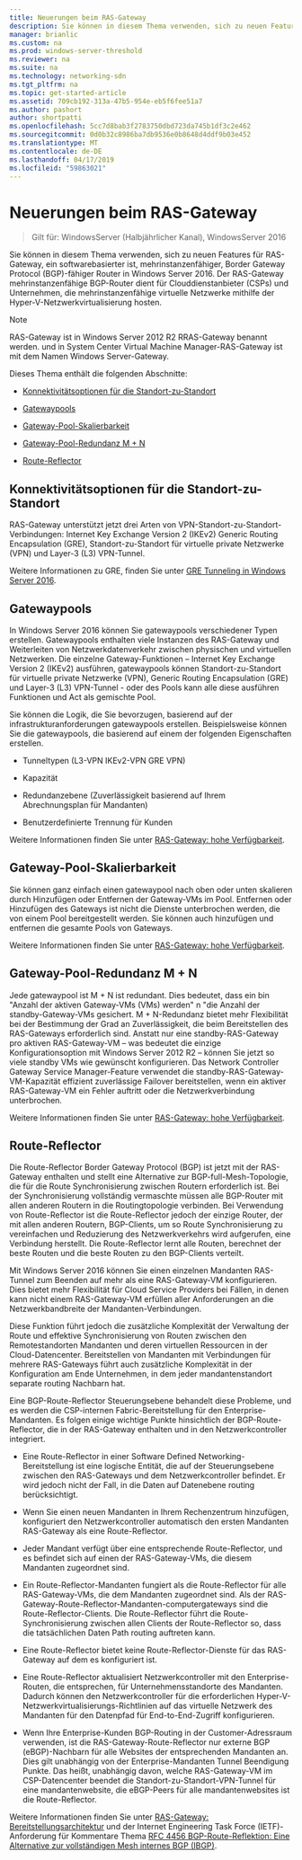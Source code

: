 ```yaml
---
title: Neuerungen beim RAS-Gateway
description: Sie können in diesem Thema verwenden, sich zu neuen Features für RAS-Gateway, ein softwarebasierter ist, mehrinstanzenfähiger, Border Gateway Protocol (BGP)-fähiger Router in Windows Server 2016.
manager: brianlic
ms.custom: na
ms.prod: windows-server-threshold
ms.reviewer: na
ms.suite: na
ms.technology: networking-sdn
ms.tgt_pltfrm: na
ms.topic: get-started-article
ms.assetid: 709cb192-313a-47b5-954e-eb5f6fee51a7
ms.author: pashort
author: shortpatti
ms.openlocfilehash: 5cc7d8bab3f2783750dbd723da745b1df3c2e462
ms.sourcegitcommit: 0d0b32c8986ba7db9536e0b8648d4ddf9b03e452
ms.translationtype: MT
ms.contentlocale: de-DE
ms.lasthandoff: 04/17/2019
ms.locfileid: "59863021"
---
```

# <a name="whats-new-in-ras-gateway"></a>Neuerungen beim RAS-Gateway

>Gilt für: WindowsServer (Halbjährlicher Kanal), WindowsServer 2016

Sie können in diesem Thema verwenden, sich zu neuen Features für RAS-Gateway, ein softwarebasierter ist, mehrinstanzenfähiger, Border Gateway Protocol (BGP)-fähiger Router in Windows Server 2016. Der RAS-Gateway mehrinstanzenfähige BGP-Router dient für Clouddienstanbieter (CSPs) und Unternehmen, die mehrinstanzenfähige virtuelle Netzwerke mithilfe der Hyper-V-Netzwerkvirtualisierung hosten.  
  
> [!NOTE]  
> RAS-Gateway ist in Windows Server 2012 R2 RRAS-Gateway benannt werden. und in System Center Virtual Machine Manager-RAS-Gateway ist mit dem Namen Windows Server-Gateway.  
  
Dieses Thema enthält die folgenden Abschnitte:  
  
-   [Konnektivitätsoptionen für die Standort-zu-Standort](#bkmk_s2s)  
  
-   [Gatewaypools](#bkmk_pools)  
  
-   [Gateway-Pool-Skalierbarkeit](#bkmk_gps)  
  
-   [Gateway-Pool-Redundanz M + N](#bkmk_m)  
  
-   [Route-Reflector](#bkmk_rr)  
  
## <a name="bkmk_s2s"></a>Konnektivitätsoptionen für die Standort-zu-Standort  
RAS-Gateway unterstützt jetzt drei Arten von VPN-Standort-zu-Standort-Verbindungen:  Internet Key Exchange Version 2 (IKEv2) Generic Routing Encapsulation (GRE), Standort-zu-Standort für virtuelle private Netzwerke (VPN) und Layer-3 (L3) VPN-Tunnel.  
  
Weitere Informationen zu GRE, finden Sie unter [GRE Tunneling in Windows Server 2016](../../../../remote/remote-access/ras-gateway/gre-tunneling-windows-server.md).  
  
## <a name="bkmk_pools"></a>Gatewaypools  
In Windows Server 2016 können Sie gatewaypools verschiedener Typen erstellen. Gatewaypools enthalten viele Instanzen des RAS-Gateway und Weiterleiten von Netzwerkdatenverkehr zwischen physischen und virtuellen Netzwerken. Die einzelne Gateway-Funktionen – Internet Key Exchange Version 2 (IKEv2) ausführen, gatewaypools können Standort-zu-Standort für virtuelle private Netzwerke (VPN), Generic Routing Encapsulation (GRE) und Layer-3 (L3) VPN-Tunnel - oder des Pools kann alle diese ausführen Funktionen und Act als gemischte Pool.  
  
Sie können die Logik, die Sie bevorzugen, basierend auf der infrastrukturanforderungen gatewaypools erstellen. Beispielsweise können Sie die gatewaypools, die basierend auf einem der folgenden Eigenschaften erstellen.  
  
-   Tunneltypen (L3-VPN IKEv2-VPN GRE VPN)  
  
-   Kapazität  
  
-   Redundanzebene (Zuverlässigkeit basierend auf Ihrem Abrechnungsplan für Mandanten)  
  
-   Benutzerdefinierte Trennung für Kunden  
  
Weitere Informationen finden Sie unter [RAS-Gateway: hohe Verfügbarkeit](RAS-Gateway-High-Availability.md).  
  
## <a name="bkmk_gps"></a>Gateway-Pool-Skalierbarkeit  
Sie können ganz einfach einen gatewaypool nach oben oder unten skalieren durch Hinzufügen oder Entfernen der Gateway-VMs im Pool. Entfernen oder Hinzufügen des Gateways ist nicht die Dienste unterbrochen werden, die von einem Pool bereitgestellt werden. Sie können auch hinzufügen und entfernen die gesamte Pools von Gateways.  
  
Weitere Informationen finden Sie unter [RAS-Gateway: hohe Verfügbarkeit](RAS-Gateway-High-Availability.md).  
  
## <a name="bkmk_m"></a>Gateway-Pool-Redundanz M + N  
Jede gatewaypool ist M + N ist redundant. Dies bedeutet, dass ein bin "Anzahl der aktiven Gateway-VMs (VMs) werden" n "die Anzahl der standby-Gateway-VMs gesichert. M + N-Redundanz bietet mehr Flexibilität bei der Bestimmung der Grad an Zuverlässigkeit, die beim Bereitstellen des RAS-Gateways erforderlich sind. Anstatt nur eine standby-RAS-Gateway pro aktiven RAS-Gateway-VM – was bedeutet die einzige Konfigurationsoption mit Windows Server 2012 R2 – können Sie jetzt so viele standby VMs wie gewünscht konfigurieren. Das Network Controller Gateway Service Manager-Feature verwendet die standby-RAS-Gateway-VM-Kapazität effizient zuverlässige Failover bereitstellen, wenn ein aktiver RAS-Gateway-VM ein Fehler auftritt oder die Netzwerkverbindung unterbrochen.  
  
Weitere Informationen finden Sie unter [RAS-Gateway: hohe Verfügbarkeit](RAS-Gateway-High-Availability.md).  
  
## <a name="bkmk_rr"></a>Route-Reflector  
Die Route-Reflector Border Gateway Protocol (BGP) ist jetzt mit der RAS-Gateway enthalten und stellt eine Alternative zur BGP-full-Mesh-Topologie, die für die Route Synchronisierung zwischen Routern erforderlich ist. Bei der Synchronisierung vollständig vermaschte müssen alle BGP-Router mit allen anderen Routern in die Routingtopologie verbinden. Bei Verwendung von Route-Reflector ist die Route-Reflector jedoch der einzige Router, der mit allen anderen Routern, BGP-Clients, um so Route Synchronisierung zu vereinfachen und Reduzierung des Netzwerkverkehrs wird aufgerufen, eine Verbindung herstellt. Die Route-Reflector lernt alle Routen, berechnet der beste Routen und die beste Routen zu den BGP-Clients verteilt.  
  
Mit Windows Server 2016 können Sie einen einzelnen Mandanten RAS-Tunnel zum Beenden auf mehr als eine RAS-Gateway-VM konfigurieren. Dies bietet mehr Flexibilität für Cloud Service Providers bei Fällen, in denen kann nicht einem RAS-Gateway-VM erfüllen aller Anforderungen an die Netzwerkbandbreite der Mandanten-Verbindungen.  
  
Diese Funktion führt jedoch die zusätzliche Komplexität der Verwaltung der Route und effektive Synchronisierung von Routen zwischen den Remotestandorten Mandanten und deren virtuellen Ressourcen in der Cloud-Datencenter. Bereitstellen von Mandanten mit Verbindungen für mehrere RAS-Gateways führt auch zusätzliche Komplexität in der Konfiguration am Ende Unternehmen, in dem jeder mandantenstandort separate routing Nachbarn hat.  
  
Eine BGP-Route-Reflector Steuerungsebene behandelt diese Probleme, und es werden die CSP-internen Fabric-Bereitstellung für den Enterprise-Mandanten. Es folgen einige wichtige Punkte hinsichtlich der BGP-Route-Reflector, die in der RAS-Gateway enthalten und in den Netzwerkcontroller integriert.  
  
-   Eine Route-Reflector in einer Software Defined Networking-Bereitstellung ist eine logische Entität, die auf der Steuerungsebene zwischen den RAS-Gateways und dem Netzwerkcontroller befindet. Er wird jedoch nicht der Fall, in die Daten auf Datenebene routing berücksichtigt.  
  
-   Wenn Sie einen neuen Mandanten in Ihrem Rechenzentrum hinzufügen, konfiguriert den Netzwerkcontroller automatisch den ersten Mandanten RAS-Gateway als eine Route-Reflector.  
  
-   Jeder Mandant verfügt über eine entsprechende Route-Reflector, und es befindet sich auf einen der RAS-Gateway-VMs, die diesem Mandanten zugeordnet sind.  
  
-   Ein Route-Reflector-Mandanten fungiert als die Route-Reflector für alle RAS-Gateway-VMs, die dem Mandanten zugeordnet sind. Als der RAS-Gateway-Route-Reflector-Mandanten-computergateways sind die Route-Reflector-Clients. Die Route-Reflector führt die Route-Synchronisierung zwischen allen Clients der Route-Reflector so, dass die tatsächlichen Daten Path routing auftreten kann.  
  
-   Eine Route-Reflector bietet keine Route-Reflector-Dienste für das RAS-Gateway auf dem es konfiguriert ist.  
  
-   Eine Route-Reflector aktualisiert Netzwerkcontroller mit den Enterprise-Routen, die entsprechen, für Unternehmensstandorte des Mandanten. Dadurch können den Netzwerkcontroller für die erforderlichen Hyper-V-Netzwerkvirtualisierungs-Richtlinien auf das virtuelle Netzwerk des Mandanten für den Datenpfad für End-to-End-Zugriff konfigurieren.  
  
-   Wenn Ihre Enterprise-Kunden BGP-Routing in der Customer-Adressraum verwenden, ist die RAS-Gateway-Route-Reflector nur externe BGP (eBGP)-Nachbarn für alle Websites der entsprechenden Mandanten an. Dies gilt unabhängig von der Enterprise-Mandanten Tunnel Beendigung Punkte. Das heißt, unabhängig davon, welche RAS-Gateway-VM im CSP-Datencenter beendet die Standort-zu-Standort-VPN-Tunnel für eine mandantenwebsite, die eBGP-Peers für alle mandantenwebsites ist die Route-Reflector.  
  
Weitere Informationen finden Sie unter [RAS-Gateway: Bereitstellungsarchitektur](RAS-Gateway-Deployment-Architecture.md) und der Internet Engineering Task Force (IETF)-Anforderung für Kommentare Thema [RFC 4456 BGP-Route-Reflektion: Eine Alternative zur vollständigen Mesh internes BGP (IBGP)](https://tools.ietf.org/html/rfc4456).  
  

